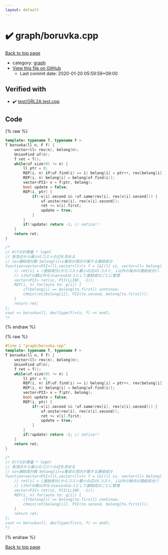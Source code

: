 ```yaml
---
layout: default
---
```


<!-- mathjax config similar to math.stackexchange -->
<script type="text/javascript" async
  src="https://cdnjs.cloudflare.com/ajax/libs/mathjax/2.7.5/MathJax.js?config=TeX-MML-AM_CHTML">
</script>
<script type="text/x-mathjax-config">
  MathJax.Hub.Config({
    TeX: { equationNumbers: { autoNumber: "AMS" }},
    tex2jax: {
      inlineMath: [ ['$','$'] ],
      processEscapes: true
    },
    "HTML-CSS": { matchFontHeight: false },
    displayAlign: "left",
    displayIndent: "2em"
  });
</script>

<script type="text/javascript" src="https://cdnjs.cloudflare.com/ajax/libs/jquery/3.4.1/jquery.min.js"></script>
<script src="https://cdn.jsdelivr.net/npm/jquery-balloon-js@1.1.2/jquery.balloon.min.js" integrity="sha256-ZEYs9VrgAeNuPvs15E39OsyOJaIkXEEt10fzxJ20+2I=" crossorigin="anonymous"></script>
<script type="text/javascript" src="../../assets/js/copy-button.js"></script>
<link rel="stylesheet" href="../../assets/css/copy-button.css" />


# :heavy_check_mark: graph/boruvka.cpp

<a href="../../index.html">Back to top page</a>

* category: <a href="../../index.html#f8b0b924ebd7046dbfa85a856e4682c8">graph</a>
* <a href="{{ site.github.repository_url }}/blob/master/graph/boruvka.cpp">View this file on GitHub</a>
    - Last commit date: 2020-01-20 05:59:59+09:00




## Verified with

* :heavy_check_mark: <a href="../../verify/test/GRL2A.test.cpp.html">test/GRL2A.test.cpp</a>


## Code

<a id="unbundled"></a>
{% raw %}
```cpp
template< typename T, typename F >
T boruvka(ll n, F f) {
    vector<ll> rev(n), belong(n);
    UnionFind uf(n);
    T ret = T();
    while(uf.size(0) != n) {
        ll ptr = 0;
        REP(i, n) if(uf.find(i) == i) belong[i] = ptr++, rev[belong[i]] = i;
        REP(i, n) belong[i] = belong[uf.find(i)];
        vector<PII> v = f(ptr, belong);
        bool update = false;
        REP(i, ptr) {
            if(~v[i].second && !uf.same(rev[i], rev[v[i].second])) {
                uf.unite(rev[i], rev[v[i].second]);
                ret += v[i].first;
                update = true;
            }
        }
        if(!update) return -1; // notice!!
    }
    return ret;
}

/*
// O(fの計算量 * logV)
// 各頂点から最小のコストの辺を求める
// sz=連結成分数 belong[i]=i番目の頂点が属する連結成分
function<vector<PII>(ll,vector<ll>)> f = [&](ll sz, vector<ll> belong) {
    // ret[i] = (連結成分iからコスト最小の辺の(コスト, i以外の端点の連結成分))
    // iがufの親以外ならsecondは-1として連結成分ごとに管理
    vector<PII> ret(sz, PII(LLINF, -1));
    REP(i, n) for(auto to: g[i]) {
        if(belong[i] == belong[to.first]) continue;
        chmin(ret[belong[i]], PII(to.second, belong[to.first]));
    }
    return ret;
};
cout << boruvka<ll, decltype(f)>(n, f) << endl;
*/
```
{% endraw %}

<a id="bundled"></a>
{% raw %}
```cpp
#line 1 "graph/boruvka.cpp"
template< typename T, typename F >
T boruvka(ll n, F f) {
    vector<ll> rev(n), belong(n);
    UnionFind uf(n);
    T ret = T();
    while(uf.size(0) != n) {
        ll ptr = 0;
        REP(i, n) if(uf.find(i) == i) belong[i] = ptr++, rev[belong[i]] = i;
        REP(i, n) belong[i] = belong[uf.find(i)];
        vector<PII> v = f(ptr, belong);
        bool update = false;
        REP(i, ptr) {
            if(~v[i].second && !uf.same(rev[i], rev[v[i].second])) {
                uf.unite(rev[i], rev[v[i].second]);
                ret += v[i].first;
                update = true;
            }
        }
        if(!update) return -1; // notice!!
    }
    return ret;
}

/*
// O(fの計算量 * logV)
// 各頂点から最小のコストの辺を求める
// sz=連結成分数 belong[i]=i番目の頂点が属する連結成分
function<vector<PII>(ll,vector<ll>)> f = [&](ll sz, vector<ll> belong) {
    // ret[i] = (連結成分iからコスト最小の辺の(コスト, i以外の端点の連結成分))
    // iがufの親以外ならsecondは-1として連結成分ごとに管理
    vector<PII> ret(sz, PII(LLINF, -1));
    REP(i, n) for(auto to: g[i]) {
        if(belong[i] == belong[to.first]) continue;
        chmin(ret[belong[i]], PII(to.second, belong[to.first]));
    }
    return ret;
};
cout << boruvka<ll, decltype(f)>(n, f) << endl;
*/

```
{% endraw %}

<a href="../../index.html">Back to top page</a>

